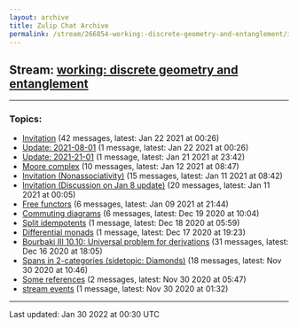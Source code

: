 ```yaml
---
layout: archive
title: Zulip Chat Archive
permalink: /stream/266854-working:-discrete-geometry-and-entanglement/index.html
---
```


## Stream: [working: discrete geometry and entanglement](https://mattecapu.github.io/ct-zulip-archive/stream/266854-working:-discrete-geometry-and-entanglement/index.html)
---

### Topics:

* [Invitation](topic/Invitation.html) (42 messages, latest: Jan 22 2021 at 00:26)
* [Update: 2021-08-01](topic/Update.3A.202021-08-01.html) (1 message, latest: Jan 22 2021 at 00:26)
* [Update: 2021-21-01](topic/Update.3A.202021-21-01.html) (1 message, latest: Jan 21 2021 at 23:42)
* [Moore complex](topic/Moore.20complex.html) (10 messages, latest: Jan 12 2021 at 08:47)
* [Invitation (Nonassociativity)](topic/Invitation.20(Nonassociativity).html) (15 messages, latest: Jan 11 2021 at 08:42)
* [Invitation (Discussion on Jan 8 update)](topic/Invitation.20(Discussion.20on.20Jan.208.20update).html) (20 messages, latest: Jan 11 2021 at 00:05)
* [Free functors](topic/Free.20functors.html) (6 messages, latest: Jan 09 2021 at 21:44)
* [Commuting diagrams](topic/Commuting.20diagrams.html) (6 messages, latest: Dec 19 2020 at 10:04)
* [Split idempotents](topic/Split.20idempotents.html) (1 message, latest: Dec 18 2020 at 05:59)
* [Differential monads](topic/Differential.20monads.html) (1 message, latest: Dec 17 2020 at 19:23)
* [Bourbaki III 10.10: Universal problem for derivations](topic/Bourbaki.20III.2010.2E10.3A.20Universal.20problem.20for.20derivations.html) (31 messages, latest: Dec 16 2020 at 18:05)
* [Spans in 2-categories (sidetopic: Diamonds)](topic/Spans.20in.202-categories.20(sidetopic.3A.20Diamonds).html) (18 messages, latest: Nov 30 2020 at 10:46)
* [Some references](topic/Some.20references.html) (2 messages, latest: Nov 30 2020 at 05:47)
* [stream events](topic/stream.20events.html) (1 message, latest: Nov 30 2020 at 01:32)

<hr><p>Last updated: Jan 30 2022 at 00:30 UTC</p>